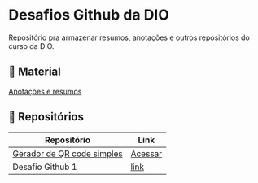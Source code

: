 # Desafios Github da DIO

Repositório pra armazenar resumos, anotações e outros repositórios do curso da DIO.


## 📖 Material
[Anotações e resumos](https://docs.google.com/document/d/1_ybRMBhTRdwrC2OKxzSenWvzH_IKy2qx0i59WXyq_hI/edit?usp=sharing)


## 💾 Repositórios

|Repositório|Link|
|-|-|
|[Gerador de QR code simples](https://github.com/Kamurskol/Teste_api_Gerador-de-QR-CODE)|[Acessar](https://kamurskol.github.io/Teste_api_Gerador-de-QR-CODE/)|
|Desafio Github 1|[link](https://github.com/Kamurskol/DIO-desafio-github1)
 

